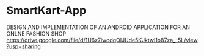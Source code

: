 # SmartKart-App
DESIGN AND IMPLEMENTATION OF AN ANDROID APPLICATION FOR AN ONLNE FASHION SHOP
https://drive.google.com/file/d/1U6z7iwodqOIJUde5KJktwl1o87za_-5L/view?usp=sharing
